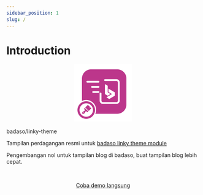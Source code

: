 ```yaml
---
sidebar_position: 1
slug: /
---
```


# Introduction

<p align="center">
  <a href="https://badaso-docs.uatech.co.id/">
    <img src="img/badaso-module-logo.png" width="150px" alt="Badaso logo" />  
  </a>
  <p>badaso/linky-theme</p>
</p>

<p align="left">Tampilan perdagangan resmi untuk <a href="https://github.com/uasoft-indonesia/badaso-linky-theme">badaso linky theme module</a></p>
<p align="left">Pengembangan nol untuk tampilan blog di badaso, buat tampilan blog lebih cepat.</p>
<br />

<p align="center">
  <p align="center"><a href="https://badaso-demo.uatech.co.id/post" target="_blank">Coba demo langsung</a></p>
</p>
